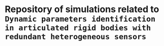 # Repository of simulations related to `Dynamic parameters identification in articulated rigid bodies with redundant heterogeneous sensors`
